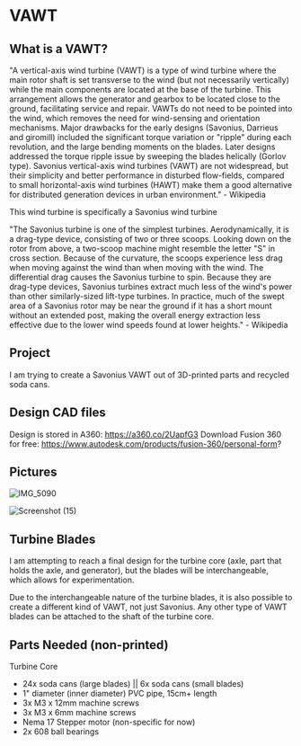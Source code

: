 # VAWT #

## What is a VAWT? ##

"A vertical-axis wind turbine (VAWT) is a type of wind turbine where the main rotor shaft is set transverse to the wind (but not necessarily vertically) while the main components 
are located at the base of the turbine. This arrangement allows the generator and gearbox to be located close to the ground, facilitating service and repair. VAWTs do not need to 
be pointed into the wind, which removes the need for wind-sensing and orientation mechanisms. Major drawbacks for the early designs (Savonius, Darrieus and giromill) 
included the significant torque variation or "ripple" during each revolution, and the large bending moments on the blades. Later designs addressed the torque ripple issue by
sweeping the blades helically (Gorlov type). Savonius vertical-axis wind turbines (VAWT) are not widespread, but their simplicity and better performance in disturbed 
flow-fields, compared to small horizontal-axis wind turbines (HAWT) make them a good alternative for distributed generation devices in urban environment." - Wikipedia


This wind turbine is specifically a Savonius wind turbine

"The Savonius turbine is one of the simplest turbines. Aerodynamically, it is a drag-type device, consisting of two or three scoops. Looking down on the rotor from above, a two-scoop machine might resemble the letter "S" in cross section. Because of the curvature, the scoops experience less drag when moving against the wind than when moving with the wind. The differential drag causes the Savonius turbine to spin. Because they are drag-type devices, Savonius turbines extract much less of the wind's power than other similarly-sized lift-type turbines. In practice, much of the swept area of a Savonius rotor may be near the ground if it has a short mount without an extended post, making the overall energy extraction less effective due to the lower wind speeds found at lower heights." - Wikipedia

## Project ##

I am trying to create a Savonius VAWT out of 3D-printed parts and recycled soda cans. 

## Design CAD files ##

Design is stored in A360: https://a360.co/2UapfG3
Download Fusion 360 for free: https://www.autodesk.com/products/fusion-360/personal-form?

## Pictures ##

![IMG_5090](https://user-images.githubusercontent.com/75654428/132063026-0ff7e066-e732-4965-addc-4b3541979ebd.png)

![Screenshot (15)](https://user-images.githubusercontent.com/75654428/132062962-bb615613-6f27-42ed-baed-b90872769e04.png)

## Turbine Blades ##

I am attempting to reach a final design for the turbine core (axle, part that holds the axle, and generator), but the blades will be interchangeable, which allows for experimentation.

Due to the interchangeable nature of the turbine blades, it is also possible to create a different kind of VAWT, not just Savonius. Any other type of VAWT blades can be attached to the shaft of the turbine core.

## Parts Needed (non-printed) ##

Turbine Core

- 24x soda cans (large blades) || 6x soda cans (small blades)
- 1" diameter (inner diameter) PVC pipe, 15cm+ length
- 3x M3 x 12mm machine screws
- 3x M3 x 6mm machine screws
- Nema 17 Stepper motor (non-specific for now)
- 2x 608 ball bearings





